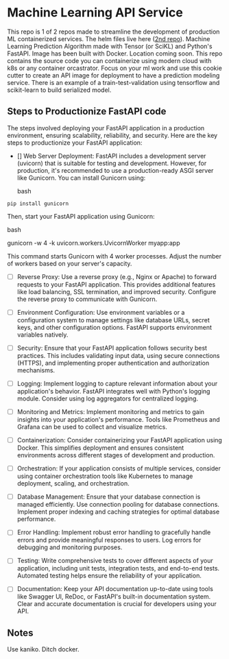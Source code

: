 # Machine Learning API Service 

This repo is 1 of 2 repos made to streamline the development of production ML containerized services. The helm files live here ([2nd repo](https://github.com/degrasse-python/ml-service)). Machine Learning Prediction Algorithm made with Tensor (or SciKL) and Python's FastAPI. Image has been built with Docker. Location coming soon.
This repo contains the source code you can containerize using modern cloud with k8s or any container orcastrator. 
Focus on your ml work and use this cookie cutter to create an API image for deployment to have a prediction modeling service.
There is an example of a train-test-validation using tensorflow and scikit-learn to build serialized model. 


## Steps to Productionize FastAPI code

The steps involved deploying your FastAPI application in a production environment, ensuring scalability, reliability, and security. Here are the key steps to productionize your FastAPI application:

- [] Web Server Deployment:
    FastAPI includes a development server (uvicorn) that is suitable for testing and development. However, for production, it's recommended to use a production-ready ASGI server like Gunicorn. You can install Gunicorn using:

    bash

`pip install gunicorn`

Then, start your FastAPI application using Gunicorn:

bash

gunicorn -w 4 -k uvicorn.workers.UvicornWorker myapp:app

This command starts Gunicorn with 4 worker processes. Adjust the number of workers based on your server's capacity.

- [ ] Reverse Proxy:
Use a reverse proxy (e.g., Nginx or Apache) to forward requests to your FastAPI application. This provides additional features like load balancing, SSL termination, and improved security. Configure the reverse proxy to communicate with Gunicorn.

- [ ] Environment Configuration:
Use environment variables or a configuration system to manage settings like database URLs, secret keys, and other configuration options. FastAPI supports environment variables natively.

- [ ] Security:
Ensure that your FastAPI application follows security best practices. This includes validating input data, using secure connections (HTTPS), and implementing proper authentication and authorization mechanisms.

- [ ] Logging:
Implement logging to capture relevant information about your application's behavior. FastAPI integrates well with Python's logging module. Consider using log aggregators for centralized logging.

- [ ] Monitoring and Metrics:
Implement monitoring and metrics to gain insights into your application's performance. Tools like Prometheus and Grafana can be used to collect and visualize metrics.

- [ ] Containerization:
Consider containerizing your FastAPI application using Docker. This simplifies deployment and ensures consistent environments across different stages of development and production.

- [ ] Orchestration:
If your application consists of multiple services, consider using container orchestration tools like Kubernetes to manage deployment, scaling, and orchestration.

- [ ] Database Management:
Ensure that your database connection is managed efficiently. Use connection pooling for database connections. Implement proper indexing and caching strategies for optimal database performance.

- [ ] Error Handling:
Implement robust error handling to gracefully handle errors and provide meaningful responses to users. Log errors for debugging and monitoring purposes.

- [ ] Testing:
Write comprehensive tests to cover different aspects of your application, including unit tests, integration tests, and end-to-end tests. Automated testing helps ensure the reliability of your application.

- [ ] Documentation:
Keep your API documentation up-to-date using tools like Swagger UI, ReDoc, or FastAPI's built-in documentation system. Clear and accurate documentation is crucial for developers using your API.



## Notes
Use kaniko. Ditch docker.